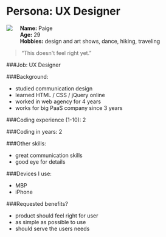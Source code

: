 # Persona: UX Designer

<img src="https://s3.amazonaws.com/uifaces/faces/twitter/liang/128.jpg" align="right" style="float:left; margin: 0 20px 20px 0" /> 

**Name:** Paige  
**Age:** 29  
**Hobbies:** design and art shows, dance, hiking, traveling

> “This doesn't feel right yet.”

###Job: 
UX Designer

###Background:
- studied communication design
- learned HTML / CSS / jQuery online
- worked in web agency for 4 years
- works for big PaaS company since 3 years

###Coding experience (1-10):
2

###Coding in years:
2

###Other skills: 
- great communication skills
- good eye for details


###Devices I use: 
- MBP
- iPhone


###Requested benefits?
- product should feel right for user
- as simple as possible to use
- should serve the users needs
